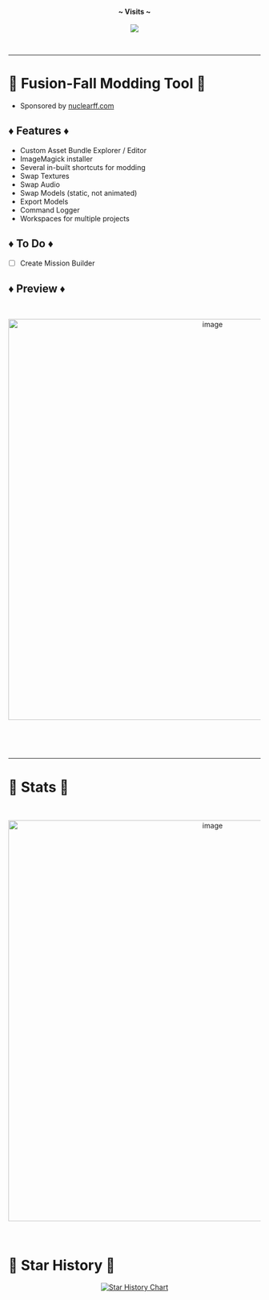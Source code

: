 <p align="center">
  <b>~ Visits ~</b><br><br>
  <img src="https://profile-counter.glitch.me/dank.fusion-fall/count.svg">
</p>

<p>&nbsp;</p>

---  

# 🚨 Fusion-Fall Modding Tool 🚨

- Sponsored by [nuclearff.com](https://nuclearff.com/)

## ♦️ Features ♦️

- Custom Asset Bundle Explorer / Editor
- ImageMagick installer
- Several in-built shortcuts for modding
- Swap Textures
- Swap Audio
- Swap Models (static, not animated)
- Export Models
- Command Logger
- Workspaces for multiple projects

## ♦️ To Do ♦️

- [ ] Create Mission Builder

## ♦️ Preview ♦️

<br><p align="center"><img width="800" alt="image" src="https://github.com/SirDank/dank.tool/assets/52797753/5fb484c6-e349-460d-ad27-226143473229"></p><br>

<p>&nbsp;</p>

---  

# 🚨 Stats 🚨

<br><p align="center"><img width="800" alt="image" src="https://repobeats.axiom.co/api/embed/5fe6c5da1c1cb9660f24bb76f7b2addc978b37cd.svg"></p><br>

# 🚨 Star History 🚨

<p align="center">
<a href="https://star-history.com/#SirDank/dank.fusion-fall&Date">
  <picture>
    <source media="(prefers-color-scheme: dark)" srcset="https://api.star-history.com/svg?repos=SirDank/dank.fusion-fall&type=Date&theme=dark" />
    <source media="(prefers-color-scheme: light)" srcset="https://api.star-history.com/svg?repos=SirDank/dank.fusion-fall&type=Date" />
    <img alt="Star History Chart" src="https://api.star-history.com/svg?repos=SirDank/dank.fusion-fall&type=Date" />
  </picture>
</a>
</p>

